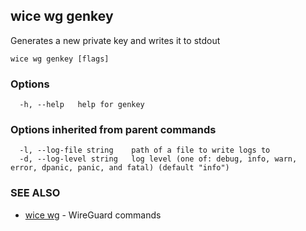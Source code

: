 ## wice wg genkey

Generates a new private key and writes it to stdout

```
wice wg genkey [flags]
```

### Options

```
  -h, --help   help for genkey
```

### Options inherited from parent commands

```
  -l, --log-file string    path of a file to write logs to
  -d, --log-level string   log level (one of: debug, info, warn, error, dpanic, panic, and fatal) (default "info")
```

### SEE ALSO

* [wice wg](wice_wg.md)	 - WireGuard commands

